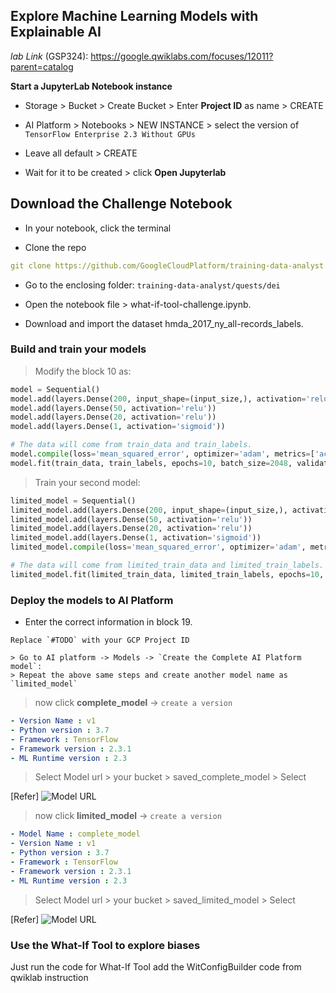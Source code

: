 ## Explore Machine Learning Models with Explainable AI

*lab Link* (GSP324): https://google.qwiklabs.com/focuses/12011?parent=catalog

**Start a JupyterLab Notebook instance**
* Storage > Bucket > Create Bucket > Enter **Project ID** as name > CREATE

* AI Platform > Notebooks > NEW INSTANCE > select the version of `TensorFlow Enterprise 2.3 Without GPUs` 

* Leave all default > CREATE

* Wait for it to be created > click **Open Jupyterlab**
 
## Download the Challenge Notebook
* In your notebook, click the terminal

* Clone the repo
```yaml
git clone https://github.com/GoogleCloudPlatform/training-data-analyst
```

* Go to the enclosing folder: `training-data-analyst/quests/dei`

* Open the notebook file > what-if-tool-challenge.ipynb.

* Download and import the dataset hmda_2017_ny_all-records_labels.

### Build and train your models

> Modify the block 10 as:

```python
model = Sequential() 
model.add(layers.Dense(200, input_shape=(input_size,), activation='relu'))
model.add(layers.Dense(50, activation='relu'))
model.add(layers.Dense(20, activation='relu'))
model.add(layers.Dense(1, activation='sigmoid'))

# The data will come from train_data and train_labels.
model.compile(loss='mean_squared_error', optimizer='adam', metrics=['accuracy'])
model.fit(train_data, train_labels, epochs=10, batch_size=2048, validation_split=0.1)
```

> Train your second model:

```python
limited_model = Sequential()
limited_model.add(layers.Dense(200, input_shape=(input_size,), activation='relu'))
limited_model.add(layers.Dense(50, activation='relu'))
limited_model.add(layers.Dense(20, activation='relu'))
limited_model.add(layers.Dense(1, activation='sigmoid'))
limited_model.compile(loss='mean_squared_error', optimizer='adam', metrics=['accuracy'])

# The data will come from limited_train_data and limited_train_labels.
limited_model.fit(limited_train_data, limited_train_labels, epochs=10, batch_size=2048, validation_split=0.1)
```

### Deploy the models to AI Platform

* Enter the correct information in block 19.
```
Replace `#TODO` with your GCP Project ID
```
```
> Go to AI platform -> Models -> `Create the Complete AI Platform model`:
> Repeat the above same steps and create another model name as `limited_model`
```
> now click **complete_model** -> `create a version`
```yaml
- Version Name : v1
- Python version : 3.7
- Framework : TensorFlow
- Framework version : 2.3.1
- ML Runtime version : 2.3
```
> Select Model url > your bucket > saved_complete_model > Select

[Refer]
![Model URL](https://user-images.githubusercontent.com/59435839/135580683-1fb01c31-6027-4529-8180-63640aab9f65.png)

> now click **limited_model** -> `create a version`
```yaml
- Model Name : complete_model
- Version Name : v1
- Python version : 3.7
- Framework : TensorFlow
- Framework version : 2.3.1
- ML Runtime version : 2.3
```
> Select Model url > your bucket > saved_limited_model > Select

[Refer]
![Model URL](![lm](https://user-images.githubusercontent.com/59435839/135581647-cbad0eac-2daa-4112-af39-f0fd40cb4faa.png))

### Use the What-If Tool to explore biases

Just run the code for What-If Tool add the WitConfigBuilder code from qwiklab instruction